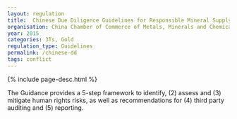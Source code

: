 ```yaml
---
layout: regulation
title:  Chinese Due Diligence Guidelines for Responsible Mineral Supply Chains
organisation: China Chamber of Commerce of Metals, Minerals and Chemicals Importers & Exporters (CCCMC)
year: 2015
categories: 3Ts, Gold
regulation_type: Guidelines
permalink: /chinese-dd
tags: conflict
---
```


{% include page-desc.html %}

The Guidance provides a 5-step framework to identify, (2) assess and (3) mitigate human rights risks, as well as recommendations for (4) third party auditing and (5) reporting.
